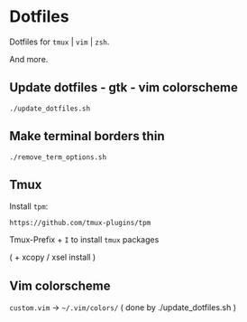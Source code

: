 # Dotfiles

Dotfiles for `tmux` | `vim` | `zsh`.

And more.

## Update dotfiles - gtk - vim colorscheme

```
./update_dotfiles.sh
```

## Make terminal borders thin

```
./remove_term_options.sh
```

## Tmux

Install `tpm`:

`https://github.com/tmux-plugins/tpm`

Tmux-Prefix + `I` to install `tmux` packages

( + xcopy / xsel install )

## Vim colorscheme

`custom.vim` -> `~/.vim/colors/` ( done by ./update_dotfiles.sh )

